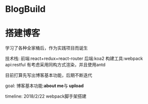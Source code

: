 # BlogBuild
<h1>搭建博客</h1>
<p>学习了各种全家桶后，作为实践项目而诞生</p>
<p>技术栈: 前端:react+redux+react-router 后端:koa2 构建工具:webpack api:restful 有考虑采用同构方式渲染，并且使用antd</p>
<p>目前打算先写出博客基本功能，后期不断迭代</p>
<p>goal: 博客基本功能:<strong>about me</strong>与<strong> upload</strong></p>
<p>timeline: 2018/2/22 webpack脚手架搭建</p>
